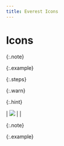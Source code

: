 ```yaml
---
title: Everest Icons
---
```


# Icons


{:.note}



{:.example}



{:.steps}



{:.warn}



{:.hint}



| ![]({{site.crm_baseurl}}/img/lens.gif) |  |



{:.note}



{:.example}

